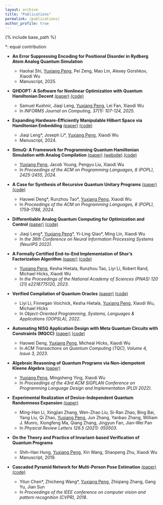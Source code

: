 ```yaml
---
layout: archive
title: "Publications"
permalink: /publications/
author_profile: true
---
```


{% include base_path %}

\*: equal contribution

* **An Error Suppressing Encoding for Positional Disorder in Rydberg Atom Analog Quantum Simulation**
	* Haohai Shi, <u>Yuxiang Peng</u>, Pei Zeng, Mao Lin, Alexey Gorshkov, Xiaodi Wu 
	* Manuscript, 2025.

* **QHDOPT: A Software for Nonlinear Optimization with Quantum Hamiltonian Decent** [(paper)](https://arxiv.org/abs/2409.03121) [(code)](https://github.com/jiaqileng/QHDOPT)
	* Samuel Kushnir, Jiaqi Leng, <u>Yuxiang Peng</u>, Lei Fan, Xiaodi Wu
	* In *INFORMS Journal on Computing, 37(1): 107-124, 2025*.

* **Expanding Hardware-Efficiently Manipulable Hilbert Space via Hamiltonian Embedding** [(paper)](https://arxiv.org/abs/2401.08550) [(code)](https://github.com/jiaqileng/hamiltonian-embedding)
	* Jiaqi Leng\*, Joseph Li\*, <u>Yuxiang Peng</u>, Xiaodi Wu
	* Manuscript, 2024.

* **SimuQ: A Framework for Programming Quantum Hamiltonian Simulation with Analog Compilation** [(paper)](https://arxiv.org/abs/2303.02775) [(website)](https://pickspeng.github.io/SimuQ) [(code)](https://github.com/PicksPeng/SimuQ)
	* <u>Yuxiang Peng</u>, Jacob Young, Pengyu Liu, Xiaodi Wu
	* In *Proceedings of the ACM on Programming Languages, 8 (POPL), 2425-2455, 2024*.

* **A Case for Synthesis of Recursive Quantum Unitary Programs** [(paper)](https://arxiv.org/abs/2311.11503) [(code)](https://github.com/sqrta/QSynth)
	* Haowei Deng\*, Runzhou Tao\*, <u>Yuxiang Peng</u>, Xiaodi Wu
	* In *Proceedings of the ACM on Programming Languages, 8 (POPL), 1759-1788, 2024*.

* **Differentiable Analog Quantum Computing for Optimization and Control** [(paper)](https://arxiv.org/abs/2210.15812) [(code)](https://github.com/YilingQiao/diffquantum)
	* Jiaqi Leng\*, <u>Yuxiang Peng</u>\*, Yi-Ling Qiao\*, Ming Lin, Xiaodi Wu
	* In *the 36th Conference on Neural Information Processing Systems (NeurIPS 2022)*.

* **A Formally Certified End-to-End Implementation of Shor’s Factorization Algorithm** [(paper)](https://www.pnas.org/doi/10.1073/pnas.2218775120) [(code)](https://github.com/inQWIRE/SQIR/tree/main/examples/shor)
	* <u>Yuxiang Peng</u>, Kesha Hietala, Runzhou Tao, Liyi Li, Robert Rand, Michael Hicks, Xiaodi Wu
	* In *the Proceedings of the National Academy of Sciences (PNAS) 120 (21) e2218775120, 2023*.

* **Verified Compilation of Quantum Oracles** [(paper)](https://arxiv.org/abs/2112.06700) [(code)](https://github.com/inQWIRE/VQO)
	* Liyi Li, Finnegan Voichick, Kesha Hietala, <u>Yuxiang Peng</u>, Xiaodi Wu, Michael Hicks
	* In *Object-Oriented Programming, Systems, Languages & Applications (OOPSLA), 2022*. 

* **Automating NISQ Application Design with Meta Quantum Circuits with Constraints (MQCC)** [(paper)](https://dl.acm.org/doi/10.1145/3579369) [(code)](https://github.com/sqrta/MQCC)
	* Haowei Deng, <u>Yuxiang Peng</u>, Micheal Hicks, Xiaodi Wu
	* In *ACM Transactions on Quantum Computing (TQC), Volume 4, Issue 3, 2023*.

* **Algebraic Reasoning of Quantum Programs via Non-idempotent Kleene Algebra** [(paper)](https://arxiv.org/abs/2110.07018)
	* <u>Yuxiang Peng</u>, Mingsheng Ying, Xiaodi Wu
	* In *Proceedings of the 43rd ACM SIGPLAN Conference on Programming Language Design and Implementation (PLDI 2022)*.

* **Experimental Realization of Device-Independent Quantum Randomness Expansion** [(paper)](https://arxiv.org/abs/1902.07529)
	* Ming-Han Li, Xingjian Zhang, Wen-Zhao Liu, Si-Ran Zhao, Bing Bai, Yang Liu, Qi Zhao, <u>Yuxiang Peng</u>, Jun Zhang, Yanbao Zhang, William J. Munro, Xiongfeng Ma, Qiang Zhang, Jingyun Fan, Jian-Wei Pan
	* In *Physical Review Letters 126.5 (2021): 050503*.

* **On the Theory and Practice of Invariant-based Verification of Quantum Programs**
	* Shih-Han Hung, <u>Yuxiang Peng</u>, Xin Wang, Shaopeng Zhu, Xiaodi Wu
	* Manuscript, 2019.

* **Cascaded Pyramid Network for Multi-Person Pose Estimation** [(paper)](https://openaccess.thecvf.com/content_cvpr_2018/papers/Chen_Cascaded_Pyramid_Network_CVPR_2018_paper.pdf) [(code)](https://github.com/chenyilun95/tf-cpn)
	* Yilun Chen\*, Zhicheng Wang\*, <u>Yuxiang Peng</u>, Zhiqiang Zhang, Gang Yu, Jian Sun
	* In *Proceedings of the IEEE conference on computer vision and pattern recognition (CVPR), 2018*.